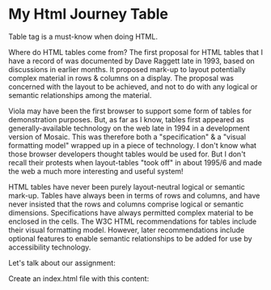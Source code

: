 # My Html Journey Table

Table tag is a must-know when doing HTML.

Where do HTML tables come from?
The first proposal for HTML tables that I have a record of was documented by Dave Raggett late in 1993, based on discussions in earlier months. It proposed mark-up to layout potentially complex material in rows & columns on a display. The proposal was concerned with the layout to be achieved, and not to do with any logical or semantic relationships among the material.

Viola may have been the first browser to support some form of tables for demonstration purposes. But, as far as I know, tables first appeared as generally-available technology on the web late in 1994 in a development version of Mosaic. This was therefore both a "specification" & a "visual formatting model" wrapped up in a piece of technology. I don't know what those browser developers thought tables would be used for. But I don't recall their protests when layout-tables "took off" in about 1995/6 and made the web a much more interesting and useful system!

HTML tables have never been purely layout-neutral logical or semantic mark-up. Tables have always been in terms of rows and columns, and have never insisted that the rows and columns comprise logical or semantic dimensions. Specifications have always permitted complex material to be enclosed in the cells. The W3C HTML recommendations for tables include their visual formatting model. However, later recommendations include optional features to enable semantic relationships to be added for use by accessibility technology.

Let's talk about our assignment:

Create an index.html file with this content:

